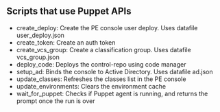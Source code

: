 ## Scripts that use Puppet APIs

- create_deploy: Create the PE console user deploy. Uses datafile user_deploy.json
- create_token: Create an auth token
- create_vcs_group: Create a classification group. Uses datafile vcs_group.json
- deploy_code: Deploys the control-repo using code manager
- setup_ad: Binds the console to Active Directory. Uses datafile ad.json
- update_classes: Refreshes the classes list in the PE console
- update_environments: Clears the environment cache
- wait_for_puppet: Checks if Puppet agent is running, and returns the prompt once the run is over


